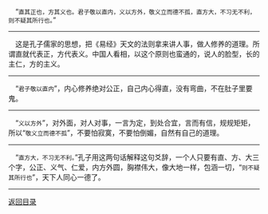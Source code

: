 &emsp;“``直其正也，方其义也。君子敬以直内，义以方外，敬义立而德不孤，直方大，不习无不利，则不疑其所行也。``”
___
&emsp;这是孔子儒家的思想，把《易经》天文的法则拿来讲人事，做人修养的道理。所谓直就代表正，方代表义。中国人看相，以这个原则也蛮通的，说人的脸型，长的主仁，方的主义。
___
&emsp;“``君子敬以直内``”，内心修养绝对公正，自己内心得直，没有弯曲，不在肚子里要鬼。
___
&emsp;“``义以方外``”，对外面，对人对事，一言为定，到处合宜，言而有信，规规矩矩，所以“``敬义立而德不孤``”，不要怕寂寞，不要怕倒媚，自然有自己的道理。
___
&emsp;“``直方大，不习无不利。``”孔子用这两句话解释这句爻辞，一个人只要有直、方、大三个字，公正、义气、仁爱，内方外圆，胸襟伟大，像大地一样，包涵一切，“``则不疑其所行也``”，天下人同心一德了。
___
[返回目录](../../master/README.md#目录)